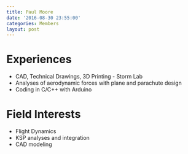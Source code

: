 ```yaml
---
title: Paul Moore
date: '2016-08-30 23:55:00'
categories: Members
layout: post
---
```

# Experiences

* CAD, Technical Drawings, 3D Printing - Storm Lab
* Analyses of aerodynamic forces with plane and parachute design 
* Coding in C/C++ with Arduino 

# Field Interests

* Flight Dynamics 
* KSP analyses and integration 
* CAD modeling 


